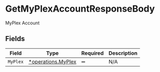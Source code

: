 # GetMyPlexAccountResponseBody

MyPlex Account


## Fields

| Field                                                   | Type                                                    | Required                                                | Description                                             |
| ------------------------------------------------------- | ------------------------------------------------------- | ------------------------------------------------------- | ------------------------------------------------------- |
| `MyPlex`                                                | [*operations.MyPlex](../../models/operations/myplex.md) | :heavy_minus_sign:                                      | N/A                                                     |